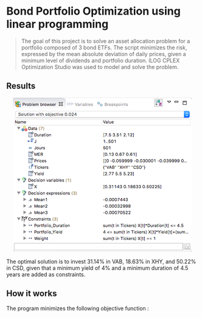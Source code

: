 # Bond Portfolio Optimization using linear programming

> The goal of this project is to solve an asset allocation problem for a portfolio composed of 3 bond ETFs. The script minimizes the risk, expressed by the mean absolute deviation of daily prices, given a minimum level of dividends and portfolio duration. ILOG CPLEX Optimization Studio was used to model and solve the problem. 

## Results 

<p align="center">
  <img src=/header1.png>
</p>

The optimal solution is to invest 31.14% in VAB, 18.63% in XHY, and 50.22% in CSD, given that a minimum yield of 4% and a minimum duration of 4.5 years are added as constraints.


## How it works

The program minimizes the following objective function :

